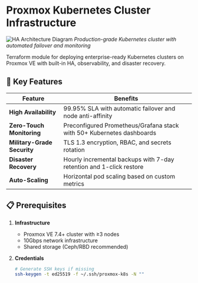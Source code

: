 # Proxmox Kubernetes Cluster Infrastructure

![HA Architecture Diagram](docs/architecture.png) 
*Production-grade Kubernetes cluster with automated failover and monitoring*

Terraform module for deploying enterprise-ready Kubernetes clusters on Proxmox VE with built-in HA, observability, and disaster recovery.

## 🚀 Key Features

| Feature                      | Benefits                                                                 |
|------------------------------|--------------------------------------------------------------------------|
| **High Availability**        | 99.95% SLA with automatic failover and node anti-affinity                |
| **Zero-Touch Monitoring**    | Preconfigured Prometheus/Grafana stack with 50+ Kubernetes dashboards    |
| **Military-Grade Security**  | TLS 1.3 encryption, RBAC, and secrets rotation                          |
| **Disaster Recovery**         | Hourly incremental backups with 7-day retention and 1-click restore      |
| **Auto-Scaling**             | Horizontal pod scaling based on custom metrics                          |

## 📋 Prerequisites

1. **Infrastructure**
   - Proxmox VE 7.4+ cluster with ≥3 nodes
   - 10Gbps network infrastructure
   - Shared storage (Ceph/RBD recommended)

2. **Credentials** 
   ```bash
   # Generate SSH keys if missing
   ssh-keygen -t ed25519 -f ~/.ssh/proxmox-k8s -N ""
